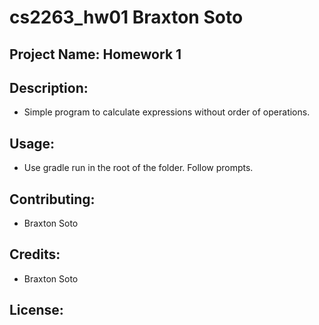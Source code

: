 # cs2263_hw01 Braxton Soto

## Project Name: Homework 1

## Description:
- Simple program to calculate expressions without order of operations. 

## Usage:
- Use gradle run in the root of the folder. Follow prompts.
## Contributing:
- Braxton Soto

## Credits:
- Braxton Soto
## License: